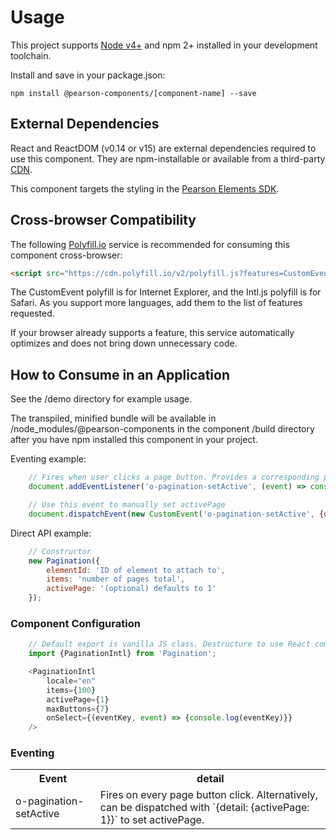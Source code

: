 # Usage

This project supports [Node v4+](https://nodejs.org) and npm 2+ installed in your development toolchain.

Install and save in your package.json:

    npm install @pearson-components/[component-name] --save

## External Dependencies

React and ReactDOM (v0.14 or v15) are external dependencies required to use this component. They are npm-installable or
available from a third-party [CDN](https://cdnjs.com/libraries/react/).

This component targets the styling in the [Pearson Elements SDK](https://www.npmjs.com/package/pearson-elements).

## Cross-browser Compatibility

The following [Polyfill.io](https://cdn.polyfill.io/v2/docs/examples) service is recommended for consuming this
component cross-browser:

```html
<script src="https://cdn.polyfill.io/v2/polyfill.js?features=CustomEvent,Intl.~locale.en,Intl.~locale.fr"></script>
```

The CustomEvent polyfill is for Internet Explorer, and the Intl.js polyfill is for Safari. As you support more languages,
add them to the list of features requested.

If your browser already supports a feature, this service automatically optimizes and does not bring down unnecessary code.

## How to Consume in an Application

See the /demo directory for example usage.

The transpiled, minified bundle will be available in /node_modules/@pearson-components in the component
/build directory after you have npm installed this component in your project.

Eventing example:

```js
	// Fires when user clicks a page button. Provides a corresponding page number. Sets activePage.
	document.addEventListener('o-pagination-setActive', (event) => console.log(event.detail.activePage))

	// Use this event to manually set activePage
	document.dispatchEvent(new CustomEvent('o-pagination-setActive', {detail: {activePage: 1}}))
```

Direct API example:

```js
	// Constructor
	new Pagination({
		elementId: 'ID of element to attach to',
		items: 'number of pages total',
		activePage: '(optional) defaults to 1'
	});
```

### Component Configuration

```js
	// Default export is vanilla JS class. Destructure to use React component directly.
	import {PaginationIntl} from 'Pagination';

    <PaginationIntl
    	locale="en"
    	items={100}
    	activePage={1}
    	maxButtons={7}
    	onSelect={(eventKey, event) => {console.log(eventKey)}}
    />
```

### Eventing

<table>
    <tr>
        <th>Event</th><th>detail</th>
    </tr
    <tr>
        <td>o-pagination-setActive</td><td>Fires on every page button click. Alternatively, can be dispatched with `{detail: {activePage: 1}}` to set activePage.</td>
    </tr>
</table>

